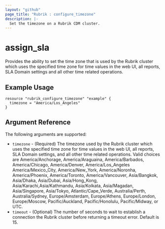 ```yaml
---
layout: "github"
page_title: "Rubrik : configure_timezone"
description: |-
  Set the timezone on a Rubrik CDM cluster.
---
```


# assign_sla

Provides the ability to set the time zone that is used by the Rubrik cluster which uses the specified time zone for time values in the web UI, all reports, SLA Domain settings and all other time related operations.

## Example Usage

```hcl
resource "rubrik_configure_timezone" "example" {
  timezone = "America/Los_Angeles"
}
```

## Argument Reference

The following arguments are supported:

* `timezone` - (Required) The timezone used by the Rubrik cluster which uses the specified time zone for time values in the web UI, all reports, SLA Domain settings, and all other time related operations. Valid choices are  America/Anchorage, America/Araguaina, America/Barbados, America/Chicago, America/Denver, America/Los_Angeles America/Mexico_City, America/New_York, America/Noronha, America/Phoenix, America/Toronto, America/Vancouver, Asia/Bangkok, Asia/Dhaka, Asia/Dubai, Asia/Hong_Kong, Asia/Karachi,Asia/Kathmandu, Asia/Kolkata, Asia/Magadan, Asia/Singapore, Asia/Tokyo, Atlantic/Cape_Verde, Australia/Perth, Australia/Sydney, Europe/Amsterdam, Europe/Athens, Europe/London, Europe/Moscow, Pacific/Auckland, Pacific/Honolulu, Pacific/Midway, or UTC.
* `timeout` - (Optional) The number of seconds to wait to establish a connection the Rubrik cluster before returning a timeout error. Default is 15.
